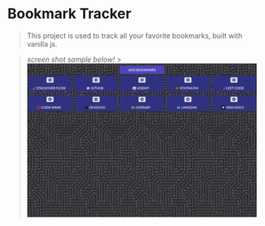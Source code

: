 # Bookmark Tracker

> This project is used to track all your favorite bookmarks, built with vanilla js.

> _screen shot sample below!_ > ![](./MD-images/image.png?raw=true)
